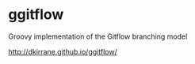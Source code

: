 ggitflow
========

Groovy implementation of the Gitflow branching model

http://dkirrane.github.io/ggitflow/
